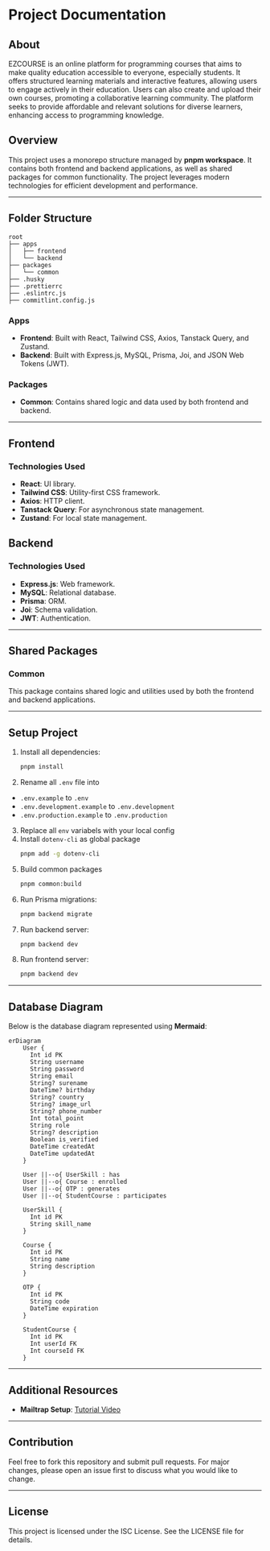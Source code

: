 # Project Documentation

## About

EZCOURSE is an online platform for programming courses that aims to make quality education accessible to everyone, especially students. It offers structured learning materials and interactive features, allowing users to engage actively in their education. Users can also create and upload their own courses, promoting a collaborative learning community. The platform seeks to provide affordable and relevant solutions for diverse learners, enhancing access to programming knowledge.

## Overview

This project uses a monorepo structure managed by **pnpm workspace**. It contains both frontend and backend applications, as well as shared packages for common functionality. The project leverages modern technologies for efficient development and performance.

---

## Folder Structure

```
root
├── apps
│   ├── frontend
│   └── backend
├── packages
│   └── common
├── .husky
├── .prettierrc
├── .eslintrc.js
├── commitlint.config.js
```

### Apps

- **Frontend**: Built with React, Tailwind CSS, Axios, Tanstack Query, and Zustand.
- **Backend**: Built with Express.js, MySQL, Prisma, Joi, and JSON Web Tokens (JWT).

### Packages

- **Common**: Contains shared logic and data used by both frontend and backend.

---

## Frontend

### Technologies Used

- **React**: UI library.
- **Tailwind CSS**: Utility-first CSS framework.
- **Axios**: HTTP client.
- **Tanstack Query**: For asynchronous state management.
- **Zustand**: For local state management.

## Backend

### Technologies Used

- **Express.js**: Web framework.
- **MySQL**: Relational database.
- **Prisma**: ORM.
- **Joi**: Schema validation.
- **JWT**: Authentication.

---

## Shared Packages

### Common

This package contains shared logic and utilities used by both the frontend and backend applications.

---

## Setup Project

1. Install all dependencies:
   ```bash
   pnpm install
   ```
2. Rename all `.env` file into

- `.env.example` to `.env`
- `.env.development.example` to `.env.development`
- `.env.production.example` to `.env.production`

3. Replace all `env` variabels with your local config
4. Install `dotenv-cli` as global package
   ```bash
   pnpm add -g dotenv-cli
   ```
5. Build common packages
   ```bash
   pnpm common:build
   ```
6. Run Prisma migrations:
   ```bash
   pnpm backend migrate
   ```
7. Run backend server:
   ```bash
   pnpm backend dev
   ```
8. Run frontend server:
   ```bash
   pnpm backend dev
   ```

---

## Database Diagram

Below is the database diagram represented using **Mermaid**:

```mermaid
erDiagram
    User {
      Int id PK
      String username
      String password
      String email
      String? surename
      DateTime? birthday
      String? country
      String? image_url
      String? phone_number
      Int total_point
      String role
      String? description
      Boolean is_verified
      DateTime createdAt
      DateTime updatedAt
    }

    User ||--o{ UserSkill : has
    User ||--o{ Course : enrolled
    User ||--o{ OTP : generates
    User ||--o{ StudentCourse : participates

    UserSkill {
      Int id PK
      String skill_name
    }

    Course {
      Int id PK
      String name
      String description
    }

    OTP {
      Int id PK
      String code
      DateTime expiration
    }

    StudentCourse {
      Int id PK
      Int userId FK
      Int courseId FK
    }
```

---

## Additional Resources

- **Mailtrap Setup**: [Tutorial Video](https://youtu.be/Wa9KDiB7C_I?si=3jX6VfebeE2cflzH)

---

## Contribution

Feel free to fork this repository and submit pull requests. For major changes, please open an issue first to discuss what you would like to change.

---

## License

This project is licensed under the ISC License. See the LICENSE file for details.

